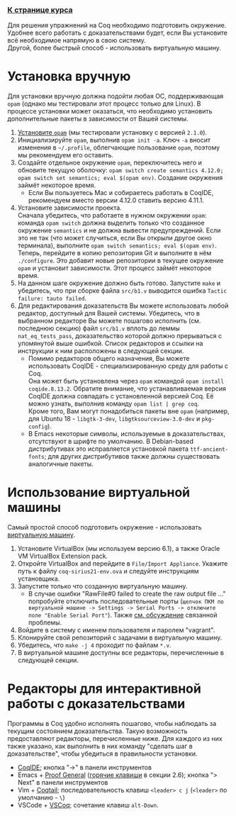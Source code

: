### [К странице курса](index)

Для решения упражнений на Coq необходимо подготовить окружение.  
Удобнее всего работать с доказательствами будет, если Вы установите всё необходимое напрямую в свою систему.  
Другой, более быстрый способ - использовать виртуальную машину.  

# Установка вручную

Для установки вручную должна подойти любая ОС, поддерживающая ``opam`` (однако мы тестировали этот процесс только для Linux). В процессе установки может оказаться, что необходимо установить дополнительные пакеты в зависимости от Вашей системы.

1. [Установите ``opam``](https://opam.ocaml.org/doc/Install.html) (мы тестировали установку с версией ``2.1.0``). 
2. Инициализируйте ``opam``, выполнив ``opam init -a``. Ключ ``-a`` вносит изменения в ``~/.profile``, облегчающие пользование ``opam``, поэтому мы рекомендуем его оставить. 
3. Создайте отдельное окружение ``opam``, переключитесь него и обновите текущую оболочку: ``opam switch create semantics 4.12.0; opam switch set semantics; eval $(opam env)``. Создание окружения займёт некоторое время. 
   - Если Вы пользуетесь Mac и собираетесь работать в CoqIDE, рекомендуем вместо версии 4.12.0 ставить версию 4.11.1. 
4. Установите зависимости проекта.  
   Сначала убедитесь, что работаете в нужном окружении ``opam``: команда ``opam switch`` должна выделить только что созданное окружение ``semantics`` и не должна вывести предупреждений. Если это не так (что может случиться, если Вы открыли другое окно терминала), выполните ``opam switch semantics; eval $(opam env)``.  
   Теперь, перейдите в копию репозитория Git и выполните в нём ``./configure``. Это добавит новые репозитории в текущее окружение ``opam`` и установит зависимости. Этот процесс займёт некоторое время. 
5. На данном шаге окружение должно быть готово. Запустите ``make`` и убедитесь, что при сборке файла ``src/b1.v`` выводится ошибка ``Tactic failure: tauto failed``. 
6. Для редактирования доказательств Вы можете использовать любой редактор, доступный для Вашей системы. Убедитесь, что в выбранном редакторе Вы можете пошагово исполнить (см. последнюю секцию) файл ``src/b1.v`` вплоть до леммы ``nat_eq_tests_pass``, доказательство которой должно прерываться с упомянутой выше ошибкой. Список редакторов и ссылки на инструкции к ним расположены в следующей секции. 
   - Помимо редакторов общего назначения, Вы можете использовать CoqIDE - специализированную среду для работы с Coq.  
     Она может быть установлена через ``opam`` командой ``opam install coqide.8.13.2``. Обратите внимание, что устанавливаемая версия CoqIDE должна совпадать с установленной версией Coq. Её можно узнать, выполнив команду ``opam list | grep coq``.   
     Кроме того, Вам могут понадобиться пакеты вне ``opam`` (например, для Ubuntu 18 - ``libgtk-3-dev``, ``libgtksourceview-3.0-dev`` и ``pkg-config``). 
   - В Emacs некоторые символы, используемые в доказательствах, отсутствуют в шрифте по умолчанию. В Debian-based дистрибутивах это исправляется установкой пакета ``ttf-ancient-fonts``; для других дистрибутивов также должны существовать аналогичные пакеты. 

# Использование виртуальной машины

Самый простой способ подготовить окружение - использовать [виртуальную машину](https://drive.google.com/drive/folders/18EvHt41y4JSFhZiVR5zB7AeUwESR85GT?usp=sharing). 

1. Установите VirtualBox (мы используем версию 6.1), а также Oracle VM VirtualBox Extension pack.
2. Откройте VirtualBox and перейдите в ``File/Import Appliance``. Укажите путь к файлу ``coq-sirius21-env.ova`` и следуйте инструкциям установщика.
3. Запустите только что созданную виртуальную машину. 
	- В случае ошибки "RawFile#0 failed to create the raw output file ..." попробуйте отключить последовательные порты (`щелчок ПКМ по виртуальной машине -> Settings -> Serial Ports -> отключите поле "Enable Serial Port"`). Также [см. обсуждение](https://github.com/joelhandwell/ubuntu_vagrant_boxes/issues/1) связанной проблемы.
4. Войдите в систему с именем пользователя и паролем "vagrant".
5. Клонируйте свой репозиторий с задачами в виртуальную машину. 
6. Убедитесь, что ``make -j 4`` проходит по файлам ``*.v``. 
7. В виртуальной машине доступны все редакторы, перечисленные в следующей секции.

# Редакторы для интерактивной работы с доказательствами

Программы в Coq удобно исполнять пошагово, чтобы наблюдать за текущим состоянием доказательства. Такую возможность предоставляют редакторы, перечисленные ниже. Для каждого из них также указано, как выполнить в них команду "сделать шаг в доказательстве", чтобы убедиться в правильности установки. 

- [CoqIDE](https://coq.inria.fr/refman/practical-tools/coqide.html); кнопка "->" в панели инструментов
- Emacs + [Proof General](https://proofgeneral.github.io/) ([горячие клавиши](https://proofgeneral.github.io/doc/master/userman/Basic-Script-Management/#Basic-Script-Management) в секции 2.6); кнопка "> Next" в панели инструментов
- Vim + [Coqtail](https://github.com/whonore/Coqtail); последовательность клавиш ``<leader> c j`` (``<leader>`` по умолчанию - ``\``)
- VSCode + [VSCoq](https://github.com/coq-community/vscoq); сочетание клавиш ``alt-Down``.

